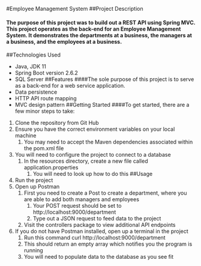 #Employee Management System
##Project Description
#### The purpose of this project was to build out a REST API using Spring MVC.  This project operates as the back-end for an Employee Management System.  It demonstrates the departments at a business, the managers at a business, and the employees at a business.
##Technologies Used
* Java, JDK 11
* Spring Boot version 2.6.2
* SQL Server
##Features
####The sole purpose of this project is to serve as a back-end for a web service application.
* Data persistence
* HTTP API route mapping
* MVC design pattern
##Getting Started
####To get started, there are a few minor steps to take:
1) Clone the repository from Git Hub
2) Ensure you have the correct environment variables on your local machine
   1) You may need to accept the Maven dependencies associated within the pom.xml file
3) You will need to configure the project to connect to a database
   1) In the resources directory, create a new file called application.properties
      1) You will need to look up how to do this
##Usage
4) Run the project
5) Open up Postman
   1) First you need to create a Post to create a department, where you are able to add both managers and employees
      1) Your POST request should be set to http://localhost:9000/department
      2) Type out a JSON request to feed data to the project
   2) Visit the controllers package to view additional API endpoints
6) If you do not have Postman installed, open up a terminal in the project
   1) Run this command curl http://localhost:9000/department
   2) This should return an empty array which notifies you the program is running
   3) You will need to populate data to the database as you see fit
